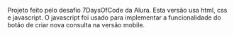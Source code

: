 Projeto feito pelo desafio 7DaysOfCode da Alura.
Esta versão usa html, css e javascript.
O javascript foi usado para implementar a funcionalidade do botão de criar nova consulta na versão mobile.
